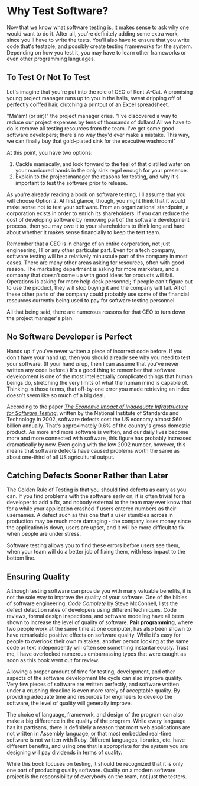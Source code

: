 # Why Test Software?

Now that we know what software testing is, it makes sense to ask why one would want to do it.  After all, you're definitely adding some extra work, since you'll have to write the tests.  You'll also have to ensure that you write code that's testable, and possibly create testing frameworks for the system.  Depending on how you test it, you may have to learn other frameworks or even other programming languages.

## To Test Or Not To Test

Let's imagine that you're put into the role of CEO of Rent-A-Cat.  A promising young project manager runs up to you in the halls, sweat dripping off of perfectly coiffed hair, clutching a printout of an Excel spreadsheet.

"Ma'am! (or sir)!" the project manager cries.  "I've discovered a way to reduce our project expenses by tens of thousands of dollars!  All we have to do is remove all testing resources from the team.  I've got some good software developers; there's no way they'd ever make a mistake.  This way, we can finally buy that gold-plated sink for the executive washroom!"

At this point, you have two options:

1. Cackle maniacally, and look forward to the feel of that distilled water on your manicured hands in the only sink regal enough for your presence.
2. Explain to the project manager the reasons for testing, and why it's important to test the software prior to release.

As you're already reading a book on software testing, I'll assume that you will choose Option 2.  At first glance, though, you might think that it would make sense not to test your software.  From an organizational standpoint, a corporation exists in order to enrich its shareholders.  If you can reduce the cost of developing software by removing part of the software development process, then you may owe it to your shareholders to think long and hard about whether it makes sense financially to keep the test team.

Remember that a CEO is in charge of an entire corporation, not just engineering, IT or any other particular part.  Even for a tech company, software testing will be a relatively minuscule part of the company in most cases.  There are many other areas asking for resources, often with good reason.  The marketing department is asking for more marketers, and a company that doesn't come up with good ideas for products will fail.  Operations is asking for more help desk personnel; if people can't figure out to use the product, they will stop buying it and the company will fail.  All of these other parts of the company could probably use some of the financial resources currently being used to pay for software testing personnel.

All that being said, there are numerous reasons for that CEO to turn down the project manager's plan.

## No Software Developer is Perfect

Hands up if you've never written a piece of incorrect code before.  If you don't have your hand up, then you should already see why you need to test your software.  (If your hand _is_ up, then I can assume that you've never written any code before.)  It's a good thing to remember that software development is one of the most intellectually complicated things that human beings do, stretching the very limits of what the human mind is capable of.  Thinking in those terms, that off-by-one error you made retrieving an index doesn't seem like so much of a big deal.

According to the paper [_The Economic Impact of Inadequate Infrastructure for Software Testing_](http://www.nist.gov/director/planning/upload/report02-3.pdf), written by the National Institute of Standards and Technology in 2002, software defects cost the US economy almost $60 billion annually.  That's approximately 0.6% of the country's gross domestic product.  As more and more software is written, and our daily lives become more and more connected with software, this figure has probably increased dramatically by now.  Even going with the low 2002 number, however, this means that software defects have caused problems worth the same as about one-third of all US agricultural output.

## Catching Defects Sooner Rather than Later

The Golden Rule of Testing is that you should find defects as early as you can.  If you find problems with the software early on, it is often trivial for a developer to add a fix, and nobody external to the team may ever know that for a while your application crashed if users entered numbers as their usernames.  A defect such as this one that a user stumbles across in production may be much more damaging - the company loses money since the application is down, users are upset, and it will be more difficult to fix when people are under stress.  

Software testing allows you to find these errors before users see them, when your team will do a better job of fixing them, with less impact to the bottom line.

## Ensuring Quality

Although testing software can provide you with many valuable benefits, it is not the sole way to improve the quality of your software.  One of the bibles of software engineering, _Code Complete_ by Steve McConnell, lists the defect detection rates of developers using different techniques.  Code reviews, formal design inspections, and software modeling have all been shown to increase the level of quality of software.  __Pair programming__, where two people work at the same time at one computer, has also been shown to have remarkable positive effects on software quality.  While it's easy for people to overlook their own mistakes, another person looking at the same code or text independently will often see something instantaneously.  Trust me, I have overlooked numerous embarrassing typos that were caught as soon as this book went out for review.

Allowing a proper amount of time for testing, development, and other aspects of the software development life cycle can also improve quality.  Very few pieces of software are written perfectly, and software written under a crushing deadline is even more rarely of acceptable quality.  By providing adequate time and resources for engineers to develop the software, the level of quality will generally improve.

The choice of language, framework, and design of the program can also make a big difference in the quality of the program.  While every language has its partisans, there is definitely a reason that most web applications are not written in Assembly language, or that most embedded real-time software is not written with Ruby.  Different languages, libraries, etc. have different benefits, and using one that is appropriate for the system you are designing will pay dividends in terms of quality.

While this book focuses on testing, it should be recognized that it is only one part of producing quality software.  Quality on a modern software project is the responsibility of everybody on the team, not just the testers.


